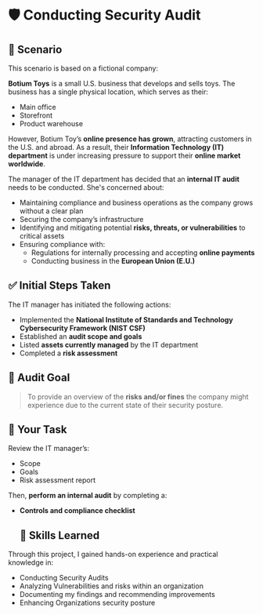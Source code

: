 # 🛡️ Conducting Security Audit

## 📘 Scenario

This scenario is based on a fictional company:

**Botium Toys** is a small U.S. business that develops and sells toys. The business has a single physical location, which serves as their:

- Main office  
- Storefront  
- Product warehouse  

However, Botium Toy’s **online presence has grown**, attracting customers in the U.S. and abroad. As a result, their **Information Technology (IT) department** is under increasing pressure to support their **online market worldwide**.

The manager of the IT department has decided that an **internal IT audit** needs to be conducted. She's concerned about:

- Maintaining compliance and business operations as the company grows without a clear plan  
- Securing the company’s infrastructure  
- Identifying and mitigating potential **risks, threats, or vulnerabilities** to critical assets  
- Ensuring compliance with:
  - Regulations for internally processing and accepting **online payments**
  - Conducting business in the **European Union (E.U.)**

## ✅ Initial Steps Taken

The IT manager has initiated the following actions:

- Implemented the **National Institute of Standards and Technology Cybersecurity Framework (NIST CSF)**
- Established an **audit scope and goals**
- Listed **assets currently managed** by the IT department
- Completed a **risk assessment**

## 🎯 Audit Goal

> To provide an overview of the **risks and/or fines** the company might experience due to the current state of their security posture.

## 📝 Your Task

Review the IT manager’s:

- Scope  
- Goals  
- Risk assessment report  

Then, **perform an internal audit** by completing a:

- **Controls and compliance checklist**

  ## 🧠 Skills Learned

Through this project, I gained hands-on experience and practical knowledge in:

- Conducting Security Audits
- Analyzing Vulnerabilities and risks within an organization
- Documenting my findings and recommending improvements
- Enhancing Organizations security posture


